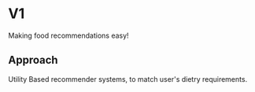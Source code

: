 # V1
Making food recommendations easy!

## Approach

Utility Based recommender systems, to match user's dietry requirements. 


